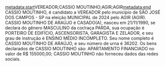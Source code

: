<metadata:start>VEREADOR;CASSIO MOUTINHO;AGIR;AGIR<metadata:end>
CASSIO MOUTINHO, é candidato a VEREADOR pelo município de SÃO JOSÉ DOS CAMPOS - SP na eleição MUNICIPAL de 2024 pelo AGIR (AGIR). CASSIO MOUTINHO DE ARAÚJO é CASADO(A), nasceu em 21/11/1990, se declara do gênero MASCULINO da cor/raça PARDA, sua ocupação é PORTEIRO DE EDIFÍCIO, ASCENSORISTA, GARAGISTA E ZELADOR, e seu grau de instrução é ENSINO MÉDIO INCOMPLETO. Seu nome completo é CASSIO MOUTINHO DE ARAÚJO, e seu número de urna é 36202.
Os bens declarados de CASSIO MOUTINHO são: APARTAMENTO FINANCIADO no valor de R$ 155000,00; 
CASSIO MOUTINHO não forneceu dados das redes sociais.